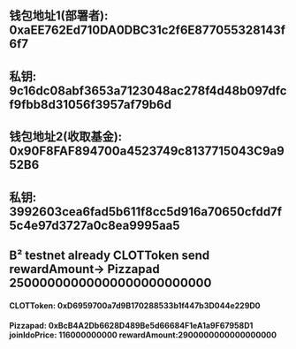## 钱包地址1(部署者): 0xaEE762Ed710DA0DBC31c2f6E877055328143f6f7
## 私钥: 9c16dc08abf3653a7123048ac278f4d48b097dfcf9fbb8d31056f3957af79b6d

## 钱包地址2(收取基金): 0x90F8FAF894700a4523749c8137715043C9a952B6
## 私钥: 3992603cea6fad5b611f8cc5d916a70650cfdd7f5c4e97d3727a0c8ea9995aa5

## B² testnet  already CLOTToken send rewardAmount-> Pizzapad   25000000000000000000000000
####  CLOTToken: 0xD6959700a7d9B170288533b1f447b3D044e229D0
####  Pizzapad: 0xBcB4A2Db6628D489Be5d66684F1eA1a9F67958D1      joinIdoPrice: 116000000000   rewardAmount:2900000000000000000   
